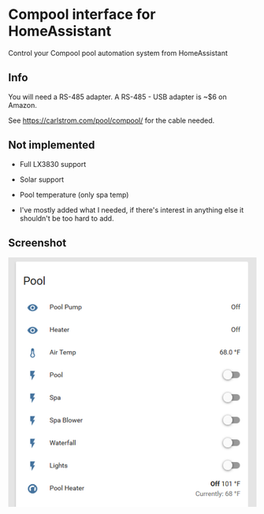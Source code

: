 # Compool interface for HomeAssistant

Control your Compool pool automation system from HomeAssistant

## Info

You will need a RS-485 adapter. A RS-485 - USB adapter is ~$6 on Amazon.

See https://carlstrom.com/pool/compool/ for the cable needed.

## Not implemented

* Full LX3830 support
* Solar support
* Pool temperature (only spa temp)

* I've mostly added what I needed, if there's interest in anything else it shouldn't be too hard to add.

## Screenshot

![Screenshot](screenshot.png?raw=true "Screenshot")
